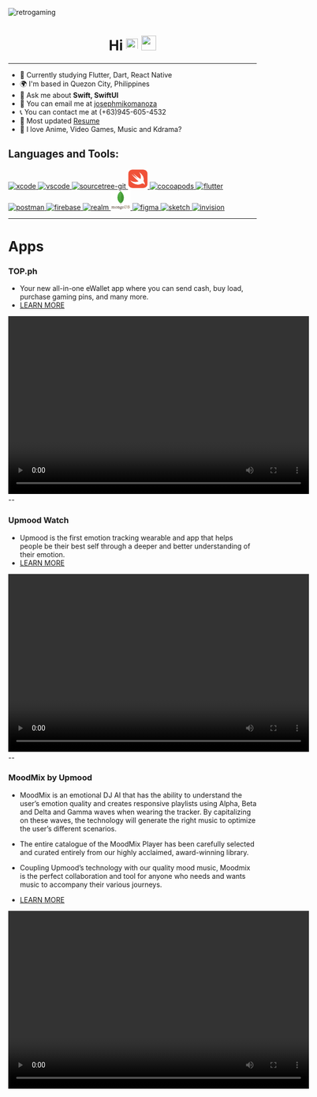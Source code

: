 ![retrogaming](https://github.com/jmmanoza/jmmanoza/assets/153807014/600aee30-bc20-4474-9509-41f02c36dae7)

<h1 align="center">Hi <img width="24" height="24" src="https://github.com/jmmanoza/jmmanoza/assets/153807014/188d88e2-dcc1-4070-b56a-53ffc9bd849e"> <img width="30" height="30" src="https://github.com/jmmanoza/jmmanoza/assets/153807014/8ac6a301-b72c-4255-803c-15b1caff7a05"> </h1>

---

- 🧠 Currently studying Flutter, Dart, React Native
- 🌍 I'm based in Quezon City, Philippines
- 💬 Ask me about **Swift, SwiftUI**
- 📧 You can email me at [josephmikomanoza](mailto:josephmikomanoza@gmail.com)
- 📞 You can contact me at (+63)945-605-4532
- 📄 Most updated [Resume](https://urlr.me/rs5Yh)
- 🤍 I love Anime, Video Games, Music and Kdrama?


<h2 align="left">Languages and Tools:</h2>
<p align="left"> 
<a href="https://developer.apple.com/xcode/" target="_blank" rel="noreferrer"> <img src="https://github.com/jmmanoza/jmmanoza/assets/153807014/d2733a61-bc0b-4806-a121-a1a96a10f156" alt="xcode" width="40" height="40"/> </a> <a href="https://code.visualstudio.com/docs/setup/mac" target="_blank" rel="noreferrer"> <img src="https://github.com/jmmanoza/jmmanoza/assets/153807014/e4f0fbb1-92c0-4876-b667-b9a58edf8d59" alt="vscode" width="40" height="40"/> </a> <a href="https://www.sourcetreeapp.com/" target="_blank" rel="noreferrer"> <img src="https://github.com/jmmanoza/jmmanoza/assets/153807014/15dc69fe-f333-4006-b768-9d41d11101eb" alt="sourcetree-git" width="40" height="40"/> </a> <a href="https://developer.apple.com/swift/" target="_blank" rel="noreferrer"> <img src="https://raw.githubusercontent.com/devicons/devicon/master/icons/swift/swift-original.svg" alt="swift" width="40" height="40"/> </a> <a href="https://cocoapods.org/" target="_blank" rel="noreferrer"> <img src="https://github.com/jmmanoza/jmmanoza/assets/153807014/87d36d8c-a8e3-443a-a533-3d14040ebab0" alt="cocoapods" width="40" height="40"/> </a> <a href="https://flutter.dev" target="_blank" rel="noreferrer"> <img src="https://www.vectorlogo.zone/logos/flutterio/flutterio-icon.svg" alt="flutter" width="40" height="40"/> </a> <a href="https://postman.com" target="_blank" rel="noreferrer"> <img src="https://www.vectorlogo.zone/logos/getpostman/getpostman-icon.svg" alt="postman" width="40" height="40"/> </a> <a href="https://firebase.google.com/" target="_blank" rel="noreferrer"> <img src="https://www.vectorlogo.zone/logos/firebase/firebase-icon.svg" alt="firebase" width="40" height="40"/> </a> <a href="https://realm.io/" target="_blank" rel="noreferrer"> <img src="https://raw.githubusercontent.com/bestofjs/bestofjs-webui/8665e8c267a0215f3159df28b33c365198101df5/public/logos/realm.svg" alt="realm" width="40" height="40"/> </a> <a href="https://www.mongodb.com/" target="_blank" rel="noreferrer"> <img src="https://raw.githubusercontent.com/devicons/devicon/master/icons/mongodb/mongodb-original-wordmark.svg" alt="mongodb" width="40" height="40"/> </a> <a href="https://www.figma.com/" target="_blank" rel="noreferrer"> <img src="https://www.vectorlogo.zone/logos/figma/figma-icon.svg" alt="figma" width="40" height="40"/> </a> <a href="https://www.sketch.com/" target="_blank" rel="noreferrer"> <img src="https://www.vectorlogo.zone/logos/sketchapp/sketchapp-icon.svg" alt="sketch" width="40" height="40"/> </a> <a href="https://www.invisionapp.com/" target="_blank" rel="noreferrer"> <img src="https://www.vectorlogo.zone/logos/invisionapp/invisionapp-icon.svg" alt="invision" width="40" height="40"/> </a> </p>

---

<h1 align="left">Apps </h1>

<h3> TOP.ph </h3>

- Your new all-in-one eWallet app where you can send cash, buy load, purchase gaming pins, and many more.
- [LEARN MORE](https://www.facebook.com/theorangeplatform)

<div align="center">
  <video src="https://github.com/jmmanoza/jmmanoza/assets/153807014/56ff9784-31a9-44ee-b575-8039deba6658" width="610" height="360" />
</div>
--

<h3> Upmood Watch </h3>

- Upmood is the first emotion tracking wearable and app that helps people be their best self through a deeper and better understanding of their emotion.
- [LEARN MORE](https://www.upmood.com/)

<div align="center">
  <video src="https://github.com/jmmanoza/jmmanoza/assets/153807014/1eae6cc0-aa9a-409e-b92f-6a1e4926e32e" width="610" height="360" />
</div>
--
    
<h3> MoodMix by Upmood </h3>

- MoodMix is an emotional DJ AI that has the ability to understand the user’s emotion quality and creates responsive playlists using Alpha, Beta and Delta and Gamma waves when wearing the tracker. By capitalizing on these waves, the technology will generate the right music to optimize the user’s different scenarios.
  
- The entire catalogue of the MoodMix Player has been carefully selected and curated entirely from our highly acclaimed, award-winning library.

- Coupling Upmood’s technology with our quality mood music, Moodmix is the perfect collaboration and tool for anyone who needs and wants music to accompany their various journeys.

- [LEARN MORE](https://www.universalproductionmusic.com/en-hk/discover/get-inspired/upmood-moodmix)

<div align="center">
  <video src="https://github.com/jmmanoza/jmmanoza/assets/153807014/1a888fac-a467-4621-bf16-c0d796238b67" width="610" height="360" />
</div>
